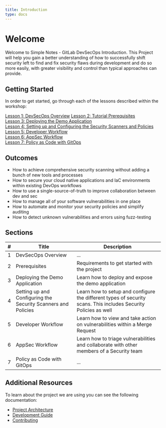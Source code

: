 ```yaml
---
title: Introduction
type: docs
---
```


# Welcome

Welcome to Simple Notes - GitLab DevSecOps Introduction. This Project will help you gain a better understanding of how to successfully
shift security left to find and fix security flaws during development and do so more easily, with greater visibility and control than
typical approaches can provide.

## Getting Started

In order to get started, go through each of the lessons described within the workshop:

[Lesson 1: DevSecOps Overview](./getting_started/lesson_1_devsecops_overview/)
[Lesson 2: Tutorial Prerequisites](./getting_started/lesson_2_tutorial_prerequisites/)  
[Lesson 3: Deploying the Demo Application](./getting_started/lesson_3_deploying_the_demo_application/)  
[Lesson 4: Setting up and Configuring the Security Scanners and Policies](./getting_started/lesson_4_setting_up_and_configuring_the_security_scanners_and_policies/)  
[Lesson 5: Developer Workflow](./getting_started/lesson_5_developer_workflow/)  
[Lesson 6: AppSec Workflow](./getting_started/lesson_6_appsec_workflow/)  
[Lesson 7: Policy as Code with GitOps](./getting_started/lesson_7_policy_as_code_gitops/)  

## Outcomes

- How to achieve comprehensive security scanning without adding a bunch of new tools and processes
- How to secure your cloud native applications and IaC environments within existing DevOps workflows
- How to use a single-source-of-truth to improve collaboration between dev and sec
- How to manage all of your software vulnerabilities in one place
- How to automate and monitor your security policies and simplify auditing
- How to detect unknown vulnerabilities and errors using fuzz-testing

## Sections

| # |     Title     |                Description                   |
| - |---------------|----------------------------------------------|
| 1 | DevSecOps Overview | ... |
| 2 | Prerequisites | Requirements to get started with the project |
| 3 | Deploying the Demo Application | Learn how to deploy and expose the demo application |
| 4 | Setting up and Configuring the Security Scanners and Policies | Learn how to setup and configure the different types of security scans. This includes Security Policies as well |
| 5 | Developer Workflow | Learn how to view and take action on vulnerabilities within a Merge Request |
| 6 | AppSec Workflow | Learn how to triage vulnerabilities and collaborate with other members of a Security team |
| 7 | Policy as Code with GitOps | ... |

## Additional Resources

To learn about the project we are using you can see the following documentation:

- [Project Architecture](./documentation/architecture/)
- [Development Guide](./documentation/development_guide/)
- [Contributing](./documentation/contributing/)